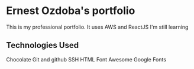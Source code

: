 # Ernest Ozdoba's portfolio

This is my professional portfolio. It uses AWS and ReactJS
I'm still learning

## Technologies Used

Chocolate 
Git and github
SSH
HTML
Font Awesome
Google Fonts